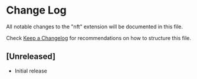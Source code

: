 # Change Log

All notable changes to the "nft" extension will be documented in this file.

Check [Keep a Changelog](http://keepachangelog.com/) for recommendations on how to structure this file.

## [Unreleased]

- Initial release